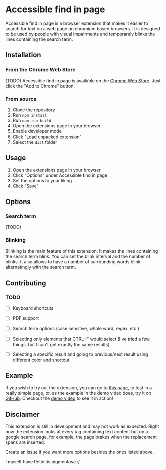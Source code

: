 # Accessible find in page
Accessible find in page is a browser extension that makes it easier to search for text on a web page on chromium based browsers.
It is designed to be used by people with visual impairments and temporarely blinks the lines containing the search term.

## Installation
### From the Chrome Web Store
(TODO)
Accessible find in page is available on the [Chrome Web Store](https://chrome.google.com/webstore/detail/accessible-find-in-page/okjgjgkfbfjgjgjgjgjgjgjgjgjgjgj). Just click the "Add to Chrome" button.

### From source
1. Clone the repository
2. Run `npm install`
3. Run `npm run build`
4. Open the extensions page in your browser
5. Enable developer mode
6. Click "Load unpacked extension"
7. Select the `dist` folder

## Usage
1. Open the extensions page in your browser
2. Click "Options" under Accessible find in page
3. Set the options to your liking
4. Click "Save"

## Options
### Search term
(TODO)
### Blinking
Blinking is the main feature of this extension. It makes the lines containing the search term blink. You can set the blink interval and the number of blinks.
It also allows to have a number of surrounding words blink alternatingly with the search term.

## Contributing
### TODO
- [ ] Keyboard shortcuts
- [ ] PDF support
- [ ] Search term options (case sensitive, whole word, regex, etc.)
- [ ] Selecting only elements that CTRL+F would select (I've tried a few things, but I can't get exactly the same results)
- [ ] Selecting a specific result and going to previous/next result using different color and shortcut


## Example
If you wish to try out the extension, you can go to [this page](https://heaboo.bearkillerpt.xyz/), to test in a really simple page, or, as the example in the demo video does, try it on [GitHub](https://www.github.com/bearkillerpt/accessible-find-in-page/).
Checkout the [demo video](https://www.github.com/bearkillerpt/accessible-find-in-page/demo.mp4) to see it in action!

## Disclaimer
This extension is still in development and may not work as expected. 
Right now the extension looks at every tag containing text content but on a google search page, for example, the page brakes when the replacement spans are inserted.

Create an issue if you want more options besides the ones listed above.

I myself have Retinitis pigmentosa :/

